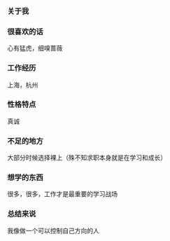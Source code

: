 ### 关于我

### 很喜欢的话

心有猛虎，细嗅蔷薇

### 工作经历

上海，杭州

### 性格特点

真诚

### 不足的地方

大部分时候选择裸上（殊不知求职本身就是在学习和成长）

### 想学的东西

很多，很多，工作才是最重要的学习战场

### 总结来说

我像做一个可以控制自己方向的人